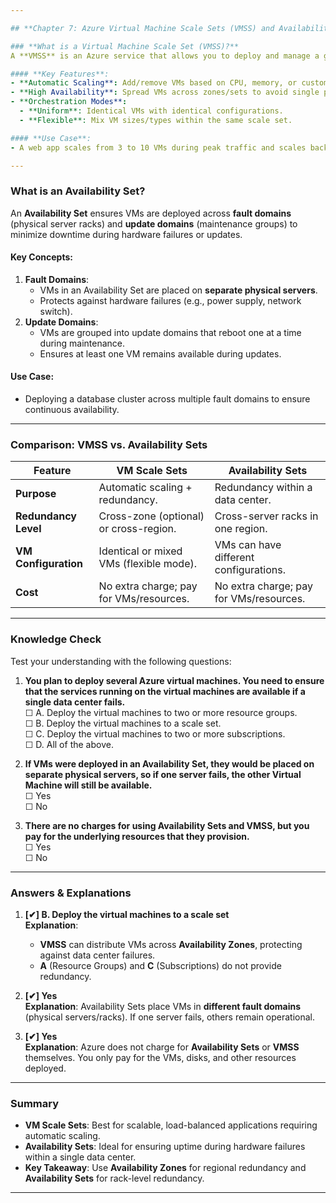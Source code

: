 ```yaml
---

## **Chapter 7: Azure Virtual Machine Scale Sets (VMSS) and Availability Sets**  

### **What is a Virtual Machine Scale Set (VMSS)?**  
A **VMSS** is an Azure service that allows you to deploy and manage a group of identical, load-balanced VMs. It provides **automatic scaling** and **high availability** by distributing VMs across Availability Zones or Availability Sets.  

#### **Key Features**:  
- **Automatic Scaling**: Add/remove VMs based on CPU, memory, or custom metrics.  
- **High Availability**: Spread VMs across zones/sets to avoid single points of failure.  
- **Orchestration Modes**:  
  - **Uniform**: Identical VMs with identical configurations.  
  - **Flexible**: Mix VM sizes/types within the same scale set.  

#### **Use Case**:  
- A web app scales from 3 to 10 VMs during peak traffic and scales back down automatically.  

---
```


### **What is an Availability Set?**  
An **Availability Set** ensures VMs are deployed across **fault domains** (physical server racks) and **update domains** (maintenance groups) to minimize downtime during hardware failures or updates.  

#### **Key Concepts**:  
1. **Fault Domains**:  
   - VMs in an Availability Set are placed on **separate physical servers**.  
   - Protects against hardware failures (e.g., power supply, network switch).  
2. **Update Domains**:  
   - VMs are grouped into update domains that reboot one at a time during maintenance.  
   - Ensures at least one VM remains available during updates.  

#### **Use Case**:  
- Deploying a database cluster across multiple fault domains to ensure continuous availability.  

---

### **Comparison: VMSS vs. Availability Sets**  
| **Feature**              | **VM Scale Sets**                          | **Availability Sets**              |  
|--------------------------|--------------------------------------------|------------------------------------|  
| **Purpose**              | Automatic scaling + redundancy.            | Redundancy within a data center.   |  
| **Redundancy Level**     | Cross-zone (optional) or cross-region.     | Cross-server racks in one region.  |  
| **VM Configuration**     | Identical or mixed VMs (flexible mode).    | VMs can have different configurations. |  
| **Cost**                 | No extra charge; pay for VMs/resources.    | No extra charge; pay for VMs/resources. |  

---

### **Knowledge Check**  
Test your understanding with the following questions:  

1) **You plan to deploy several Azure virtual machines. You need to ensure that the services running on the virtual machines are available if a single data center fails.**  
   ☐ A. Deploy the virtual machines to two or more resource groups.  
   ☐ B. Deploy the virtual machines to a scale set.  
   ☐ C. Deploy the virtual machines to two or more subscriptions.  
   ☐ D. All of the above.  

2) **If VMs were deployed in an Availability Set, they would be placed on separate physical servers, so if one server fails, the other Virtual Machine will still be available.**  
   ☐ Yes  
   ☐ No  

3) **There are no charges for using Availability Sets and VMSS, but you pay for the underlying resources that they provision.**  
   ☐ Yes  
   ☐ No  

---

### **Answers & Explanations**  

1) **[✔] B. Deploy the virtual machines to a scale set**  
   **Explanation**:  
   - **VMSS** can distribute VMs across **Availability Zones**, protecting against data center failures.  
   - **A** (Resource Groups) and **C** (Subscriptions) do not provide redundancy.  

2) **[✔] Yes**  
   **Explanation**: Availability Sets place VMs in **different fault domains** (physical servers/racks). If one server fails, others remain operational.  

3) **[✔] Yes**  
   **Explanation**: Azure does not charge for **Availability Sets** or **VMSS** themselves. You only pay for the VMs, disks, and other resources deployed.  

---

### **Summary**  
- **VM Scale Sets**: Best for scalable, load-balanced applications requiring automatic scaling.  
- **Availability Sets**: Ideal for ensuring uptime during hardware failures within a single data center.  
- **Key Takeaway**: Use **Availability Zones** for regional redundancy and **Availability Sets** for rack-level redundancy.  

--- 
